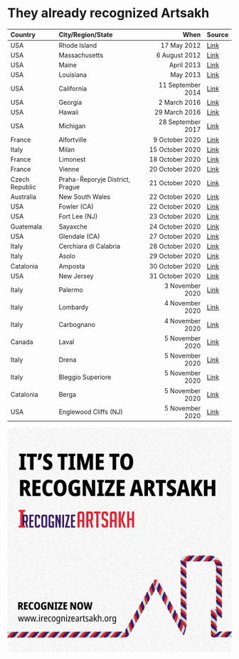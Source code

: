 # They already recognized Artsakh

| Country     | City/Region/State | When            | Source       |
|:----------- |:--------------- | -----------------:| ------------ |
| USA         | Rhode Island    | 17 May 2012       | [Link](http://webserver.rilin.state.ri.us/billtext12/housetext12/h8180.htm) |
| USA         | Massachusetts   | 6 August 2012     | [Link](https://www.rferl.org/a/massachusetts-state-legislature-calls-for-nagorno-karabakh-recongnition/24669893.html) |
| USA         | Maine           | April 2013        | [Link](http://legislature.maine.gov/legis/bills/getPDF.asp?paper=HP0987&item=1&snum=126&PID=) |
| USA         | Louisiana       | May 2013          | [Link](https://legis.la.gov/legis/ViewDocument.aspx?d=853172) |
| USA         | California      | 11 September 2014 | [Link](https://leginfo.legislature.ca.gov/faces/billNavClient.xhtml?bill_id=201320140AJR32) |
| USA         | Georgia         | 2 March 2016      | [Link](http://www.legis.ga.gov/Legislation/en-US/display/20152016/HR/1580) |
| USA         | Hawaii          | 29 March 2016     | [Link](https://www.capitol.hawaii.gov/session2016/bills/HR167_.HTM) |
| USA         | Michigan        | 28 September 2017 | [Link](https://er.anca.org/press-release/michigan-salutes-artsakh-republics-independence/) |
| France      | Alfortville     | 9 October 2020    | [Link](https://en.armradio.am/2020/10/09/french-city-of-alfortville-votes-to-support-recognition-of-artsakh-by-france/) |
| Italy       | Milan           | 15 October 2020   | [Link](https://www.facebook.com/matteoforte.mi/posts/3542318619161270) |
| France      | Limonest        | 18 October 2020   | [Link](https://www.facebook.com/mfankr/posts/3493983840658818) | 
| France      | Vienne          | 20 October 2020   | [Link](https://en.armradio.am/2020/10/20/the-community-council-of-the-french-city-of-vienne-unanimously-adopted-a-resolution-recognizing-artsakh/) |
| Czech Republic | Praha-Řeporyje District, Prague | 21 October 2020 | [Link](https://www.facebook.com/390439324348625/posts/3632427296816462/) |
| Australia   | New South Wales | 22 October 2020   | [Link](https://www.facebook.com/ancaustralia/photos/a.176603202393861/3313290742058409/) |
| USA         | Fowler (CA)     | 22 October 2020   | [Link](https://www.facebook.com/ANCACentralCalifornia/photos/a.277498659047103/1960491190747833) |
| USA         | Fort Lee (NJ)   | 23 October 2020   | [Link](https://www.lragir.am/en/2020/10/23/76799) |
| Guatemala   | Sayaxche        | 24 October 2020   | [Link](https://news.am/eng/news/609615.html) |
| USA         | Glendale (CA)   | 27 October 2020   | [Link](https://www.glendaleca.gov/Home/Components/News/News/7683/10263) |
| Italy       | Cerchiara di Calabria | 28 October 2020  | [Link](https://www.facebook.com/unionetalenti/posts/2794608267451809) |
| Italy       | Asolo           | 29 October 2020   | [Link](http://www.armenews.com/spip.php?page=article&id_article=70918) |
| Catalonia   | Amposta         | 30 October 2020   | [Link](https://horizonweekly.ca/en/catalan-city-of-amposta-recognizes-the-independence-of-artsakh/) |
| USA         | New Jersey      | 31 October 2020   | [Link](https://www.facebook.com/ANCAEasternRegion/photos/a.161831278517885/386864112681266/?type=3) | 
| Italy       | Palermo         | 3 November 2020   | [Link](https://torontohye.ca/italian-city-of-palermo-recognizes-the-independence-of-artsakh/) |
| Italy       | Lombardy        | 4 November 2020   | [Link](https://www.bignewsnetwork.com/news/266889207/italyaposs-lombardy-recognizes-nagorno-karabakh) |
| Italy       | Carbognano      | 4 November 2020   | [Link](https://www.facebook.com/HayastaniDespanutyun/posts/3358605987569193) |
| Canada      | Laval           | 5 November 2020   | [Link](https://anccanada.org/city-of-laval-unanimously-recognizes-the-independence-of-the-republic-of-artsakh/) |
| Italy       | Drena             | 5 November 2020 | [Link](https://www.facebook.com/HayastaniDespanutyun/posts/3361145937315198) |
| Italy       | Bleggio Superiore | 5 November 2020 | [Link](https://www.facebook.com/HayastaniDespanutyun/posts/3361145937315198) |
| Catalonia   | Berga             | 5 November 2020 | [Link](https://www.aquibergueda.cat/2020/11/05/lajuntament-de-berga-condemna-lagressio-militar-dazerbaidjan-a-la-republica-dartsakh-i-la-col%C2%B7laboracio-de-turquia/) | 
| USA         | Englewood Cliffs (NJ) | 5 November 2020 | [Link](https://armenianweekly.com/2020/11/05/mayor-of-englewood-cliffs-new-jersey-recognizes-artsakh/) |

![ItIsTimeToRecognizeArtsakh](https://raw.githubusercontent.com/denisshevchenko/irecognizeartsakh/main/social.message2.en.jpg)
